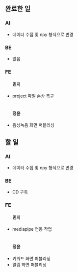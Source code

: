 <h2>완료한 일</h2>
<h3>AI</h3>
<ul>
  <li>데이터 수집 및 npy 형식으로 변경</li>
</ul>

<h3>BE</h3>
<ul>
  <li>없음</li>
</ul>

<h3>FE</h3>
<ul>
  <h4>민지</h4>
  <li>project 파일 손상 복구</li>
  <br>
  <h4>정윤</h4>
  <li>음성녹음 화면 퍼블리싱</li>
</ul>

<h2>할 일</h2>
<h3>AI</h3>
<ul>
  <li>데이터 수집 및 npy 형식으로 변경</li>
</ul>

<h3>BE</h3>
<ul>
  <li>CD 구축</li>
</ul>

<h3>FE</h3>
<ul>
  <h4>민지</h4>
  <li>mediapipe 연동 작업</li>
  <br>
  <h4>정윤</h4>
  <li>키워드 화면 퍼블리싱</li>
  <li>알림 화면 퍼블리싱</li>
</ul>

